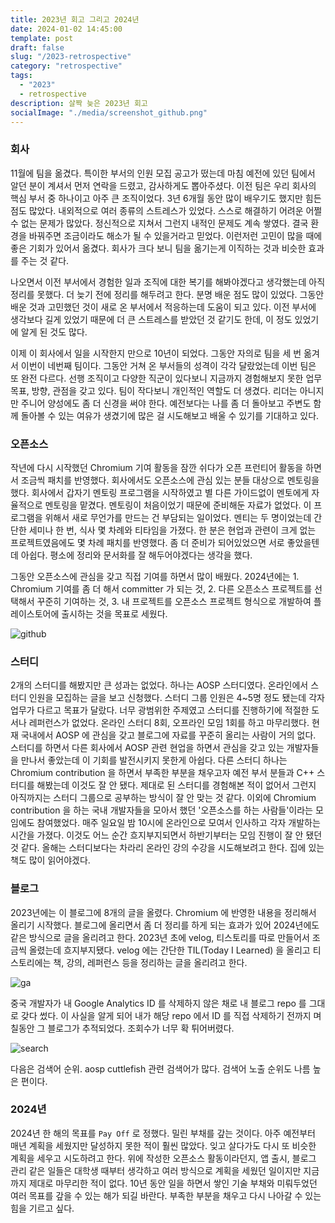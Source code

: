 ```yaml
---
title: 2023년 회고 그리고 2024년
date: 2024-01-02 14:45:00
template: post
draft: false
slug: "/2023-retrospective"
category: "retrospective"
tags:
  - "2023"
  - retrospective
description: 살짝 늦은 2023년 회고
socialImage: "./media/screenshot_github.png"
---
```


### 회사
11월에 팀을 옮겼다. 특이한 부서의 인원 모집 공고가 떴는데 마침 예전에 있던 팀에서 알던 분이 계셔서 먼저 연락을 드렸고, 감사하게도 뽑아주셨다. 이전 팀은 우리 회사의 핵심 부서 중 하나이고 아주 큰 조직이었다. 3년 6개월 동안 많이 배우기도 했지만 힘든 점도 많았다. 내외적으로 여러 종류의 스트레스가 있었다. 스스로 해결하기 어려운 어쩔 수 없는 문제가 많았다. 정신적으로 지쳐서 그런지 내적인 문제도 계속 쌓였다. 결국 환경을 바꿔주면 조금이라도 해소가 될 수 있을거라고 믿었다. 이런저런 고민이 많을 때에 좋은 기회가 있어서 옮겼다. 회사가 크다 보니 팀을 옮기는게 이직하는 것과 비슷한 효과를 주는 것 같다.

나오면서 이전 부서에서 경험한 일과 조직에 대한 복기를 해봐야겠다고 생각했는데 아직 정리를 못했다. 더 늦기 전에 정리를 해두려고 한다. 분명 배운 점도 많이 있었다. 그동안 배운 것과 고민했던 것이 새로 온 부서에서 적응하는데 도움이 되고 있다. 이전 부서에 생각보다 길게 있었기 때문에 더 큰 스트레스를 받았던 것 같기도 한데, 이 정도 있었기에 알게 된 것도 많다.

이제 이 회사에서 일을 시작한지 만으로 10년이 되었다. 그동안 자의로 팀을 세 번 옮겨서 이번이 네번째 팀이다. 그동안 거쳐 온 부서들의 성격이 각각 달랐었는데 이번 팀은 또 완전 다르다. 선행 조직이고 다양한 직군이 있다보니 지금까지 경험해보지 못한 업무 목표, 방향, 관점을 갖고 있다. 팀이 작다보니 개인적인 역할도 더 생겼다. 리더는 아니지만 주니어 양성에도 좀 더 신경을 써야 한다. 예전보다는 나를 좀 더 돌아보고 주변도 함께 돌아볼 수 있는 여유가 생겼기에 많은 걸 시도해보고 배울 수 있기를 기대하고 있다. 

### 오픈소스
작년에 다시 시작했던 Chromium 기여 활동을 잠깐 쉬다가 오픈 프런티어 활동을 하면서 조금씩 패치를 반영했다. 회사에서도 오픈소스에 관심 있는 분들 대상으로 멘토링을 했다. 회사에서 갑자기 멘토링 프로그램을 시작하였고 별 다른 가이드없이 멘토에게 자율적으로 멘토링을 맡겼다. 멘토링이 처음이었기 때문에 준비해둔 자료가 없었다. 이 프로그램을 위해서 새로 무언가를 만드는 건 부담되는 일이었다. 멘티는 두 명이었는데 간단한 세미나 한 번, 식사 몇 차례와 티타임을 가졌다. 한 분은 현업과 관련이 크게 없는 프로젝트였음에도 몇 차례 패치를 반영했다. 좀 더 준비가 되어있었으면 서로 좋았을텐데 아쉽다. 평소에 정리와 문서화를 잘 해두어야겠다는 생각을 했다.

그동안 오픈소스에 관심을 갖고 직접 기여를 하면서 많이 배웠다. 2024년에는 1. Chromium 기여를 좀 더 해서 committer 가 되는 것, 2. 다른 오픈소스 프로젝트를 선택해서 꾸준히 기여하는 것, 3. 내 프로젝트를 오픈소스 프로젝트 형식으로 개발하여 플레이스토어에 출시하는 것을 목표로 세웠다.

![github](/media/screenshot_github.png)

### 스터디
2개의 스터디를 해봤지만 큰 성과는 없었다. 하나는 AOSP 스터디였다. 온라인에서 스터디 인원을 모집하는 글을 보고 신청했다. 스터디 그룹 인원은 4~5명 정도 됐는데 각자 업무가 다르고 목표가 달랐다. 너무 광범위한 주제였고 스터디를 진행하기에 적절한 도서나 레퍼런스가 없었다. 온라인 스터디 8회, 오프라인 모임 1회를 하고 마무리했다. 현재 국내에서 AOSP 에 관심을 갖고 블로그에 자료를 꾸준히 올리는 사람이 거의 없다. 스터디를 하면서 다른 회사에서 AOSP 관련 현업을 하면서 관심을 갖고 있는 개발자들을 만나서 좋았는데 이 기회를 발전시키지 못한게 아쉽다. 다른 스터디 하나는 Chromium contribution 을 하면서 부족한 부분을 채우고자 예전 부서 분들과 C++ 스터디를 해봤는데 이것도 잘 안 됐다. 제대로 된 스터디를 경험해본 적이 없어서 그런지 아직까지는 스터디 그룹으로 공부하는 방식이 잘 안 맞는 것 같다. 이외에  Chromium contribution 을 하는 국내 개발자들을 모아서 했던 '오픈소스를 하는 사람들'이라는 모임에도 참여했었다. 매주 일요일 밤 10시에 온라인으로 모여서 인사하고 각자 개발하는 시간을 가졌다. 이것도 어느 순간 흐지부지되면서 하반기부터는 모임 진행이 잘 안 됐던 것 같다. 올해는 스터디보다는 차라리 온라인 강의 수강을 시도해보려고 한다. 집에 있는 책도 많이 읽어야겠다. 

### 블로그
2023년에는 이 블로그에 8개의 글을 올렸다. Chromium 에 반영한 내용을 정리해서 올리기 시작했다. 블로그에 올리면서 좀 더 정리를 하게 되는 효과가 있어 2024년에도 같은 방식으로 글을 올리려고 한다. 2023년 초에 velog, 티스토리를 따로 만들어서 조금씩 올렸는데 흐지부지됐다. velog 에는 간단한 TIL(Today I Learned) 을 올리고 티스토리에는 책, 강의, 레퍼런스 등을 정리하는 글을 올리려고 한다. 

![ga](/media/screenshot_ga.png)

중국 개발자가 내 Google Analytics ID 를 삭제하지 않은 채로 내 블로그 repo 를 그대로 갖다 썼다. 이 사실을 알게 되어 내가 해당 repo 에서 ID 를 직접 삭제하기 전까지 며칠동안 그 블로그가 추적되었다. 조회수가 너무 확 튀어버렸다.

![search](/media/screenshot_search.png)

다음은 검색어 순위. aosp cuttlefish 관련 검색어가 많다. 검색어 노출 순위도 나름 높은 편이다. 

### 2024년
2024년 한 해의 목표를 `Pay Off` 로 정했다. 밀린 부채를 갚는 것이다. 아주 예전부터 매년 계획을 세웠지만 달성하지 못한 적이 훨씬 많았다. 잊고 살다가도 다시 또 비슷한 계획을 세우고 시도하려고 한다. 위에 작성한 오픈소스 활동이라던지, 앱 출시, 블로그 관리 같은 일들은 대학생 때부터 생각하고 여러 방식으로 계획을 세웠던 일이지만 지금까지 제대로 마무리한 적이 없다.  10년 동안 일을 하면서 쌓인 기술 부채와 미뤄두었던 여러 목표를 갚을 수 있는 해가 되길 바란다. 부족한 부분을 채우고 다시 나아갈 수 있는 힘을 기르고 싶다. 
